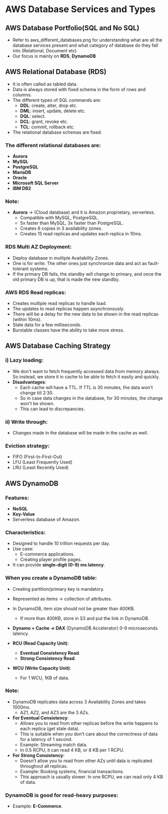 
# AWS Database Services and Types

## AWS Database Portfolio(SQL and No SQL)

- Refer to aws_different_databases.png for understanding what are all the database services present and what category of database do they fall into (Relational, Document etc)
- Our focus is mainly on **RDS**, **DynamoDB**

## AWS Relational Database (RDS)
- It is often called as tabled data.
- Data is always stored with fixed schema in the form of rows and columns.
- The different types of SQL commands are:
    - **DDL**: create, alter, drop etc.
    - **DML**: insert, update, delete etc.
    - **DQL**: select.
    - **DCL**: grant, revoke etc.
    - **TCL**: commit, rollback etc.
- The relational database schemas are fixed.

### The different relational databases are:
- **Aurora**
- **MySQL**
- **PostgreSQL**
- **MariaDB**
- **Oracle**
- **Microsoft SQL Server**
- **IBM DB2**

### Note:
- **Aurora** -> (Cloud database) and it is Amazon proprietary, serverless.
    - Compatible with MySQL, PostgreSQL.
    - 5x faster than MySQL, 3x faster than PostgreSQL.
    - Creates 6 copies in 3 availability zones.
    - Creates 15 read replicas and updates each replica in 10ms.

### RDS Multi AZ Deployment:
- Deploy database in multiple Availability Zones.
- One is for write. The other ones just synchronize data and act as fault-tolerant systems.
- If the primary DB fails, the standby will change to primary, and once the old primary DB is up, that is made the new standby.

### AWS RDS Read replicas:
- Creates multiple read replicas to handle load.
- The updates to read replicas happen asynchronously.
- There will be a delay for the new data to be shown in the read replicas (within 10ms).
- Stale data for a few milliseconds.
- Burstable classes have the ability to take more stress.

## AWS Database Caching Strategy

### i) Lazy loading:
- We don't want to fetch frequently accessed data from memory always. So instead, we store it in cache to be able to fetch it easily and quickly.
- **Disadvantages**:
    - Each cache will have a TTL. If TTL is 30 minutes, the data won't change till 2:30.
    - So in case data changes in the database, for 30 minutes, the change won't be shown.
    - This can lead to discrepancies.

### ii) Write through:
- Changes made in the database will be made in the cache as well.

### Eviction strategy:
- FIFO (First-In-First-Out)
- LFU (Least Frequently Used)
- LRU (Least Recently Used)

## AWS DynamoDB

### Features:
- **NoSQL**
- **Key-Value**
- Serverless database of Amazon.

### Characteristics:
- Designed to handle 10 trillion requests per day.
- Use case:
    - E-commerce applications.
    - Creating player profile pages.
- It can provide **single-digit (0-9) ms latency**.

### When you create a DynamoDB table:
- Creating partition/primary key is mandatory.
- Represented as items → collection of attributes.
- In DynamoDB, item size should not be greater than 400KB.
    - If more than 400KB, store in S3 and put the link in DynamoDB.

- **Dynamo + Cache → DAX** (DynamoDB Accelerator) 0-9 microseconds latency.
- **RCU (Read Capacity Unit)**:
    - **Eventual Consistency Read**.
    - **Strong Consistency Read**.
- **WCU (Write Capacity Unit)**:
    - For 1 WCU, 1KB of data.

### Note:
- DynamoDB replicates data across 3 Availability Zones and takes 1000ms.
    - AZ1, AZ2, and AZ3 are the 3 AZs.
- **For Eventual Consistency**:
    - Allows you to read from other replicas before the write happens to each replica (get stale data).
    - This is suitable when you don’t care about the correctness of data for a latency of 1 second.
    - Example: Streaming match data.
    - In 0.5 RCPU, it can read 4 KB, or 8 KB per 1 RCPU.
- **For Strong Consistency**:
    - Doesn’t allow you to read from other AZs until data is replicated throughout all replicas.
    - Example: Booking systems, financial transactions.
    - This approach is usually slower. In one RCPU, we can read only 4 KB of data.

### DynamoDB is good for **read-heavy purposes**:
- Example: **E-Commerce**.

